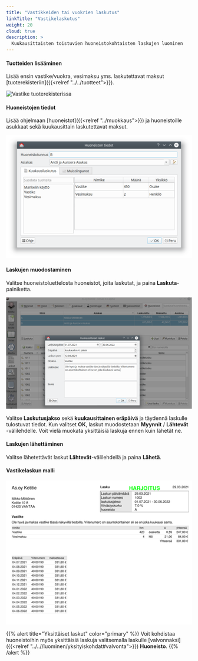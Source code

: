 ```yaml
---
title: "Vastikkeiden tai vuokrien laskutus"
linkTitle: "Vastikelaskutus"
weight: 20
cloud: true
description: >
  Kuukausittaisten toistuvien huoneistokohtaisten laskujen luominen
---
```


#### Tuotteiden lisääminen

Lisää ensin vastike/vuokra, vesimaksu yms. laskutettavat maksut [tuoterekisteriin]({{<relref "../../tuotteet">}}).

![Vastike tuoterekisterissa](tuote.png">)

#### Huoneistojen tiedot

Lisää ohjelmaan [huoneistot]({{<relref "../muokkaus">}}) ja huoneistoille asukkaat sekä kuukausittain laskutettavat maksut.

![Huoneiston muokkaus](../muokkaus/muokkaus.png)

#### Laskujen muodostaminen

Valitse huoneistoluettelosta huoneistot, joita laskutat, ja paina **Laskuta**-painiketta.

![Vastikelaskutus](laskuta.png)

Valitse **Laskutusjakso** sekä **kuukausittainen eräpäivä** ja täydennä laskulle tulostuvat tiedot. Kun valitset **OK**, laskut muodostetaan **Myynnit** / **Lähtevät** -välilehdelle. Voit vielä muokata yksittäisiä laskuja ennen kuin lähetät ne.

#### Laskujen lähettäminen

Valitse lähetettävät laskut **Lähtevät**-välilehdellä ja paina **Lähetä**.

#### Vastikelaskun malli

![Esimerkki vastikelaskusta](vastike_lasku.png)

{{% alert title="Yksittäiset laskut" color="primary" %}}
Voit kohdistaa huoneistoihin myös yksittäisiä laskuja valitsemalla laskulle [valvonnaksi]({{<relref "../..//luominen/yksityiskohdat#valvonta">}}) **Huoneisto**.
{{% /alert %}}
